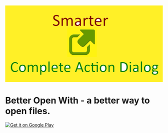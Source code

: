 ![alt text](Feature.jpg)

# Better Open With - a better way to open files.

[<img src="https://play.google.com/intl/en_us/badges/images/generic/en-play-badge.png"
alt="Get it on Google Play"
height="80">](https://play.google.com/store/apps/details?id=com.aboutmycode.betteropenwith)
